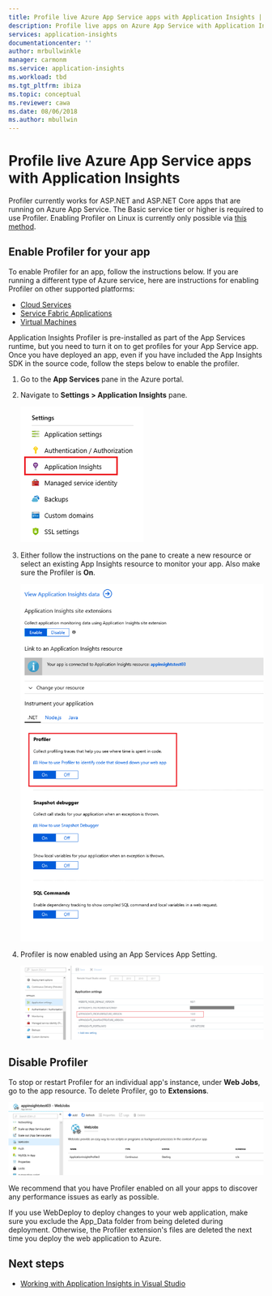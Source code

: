 ```yaml
---
title: Profile live Azure App Service apps with Application Insights | Microsoft Docs
description: Profile live apps on Azure App Service with Application Insights Profiler.
services: application-insights
documentationcenter: ''
author: mrbullwinkle
manager: carmonm
ms.service: application-insights
ms.workload: tbd
ms.tgt_pltfrm: ibiza
ms.topic: conceptual
ms.reviewer: cawa
ms.date: 08/06/2018
ms.author: mbullwin
---
```

# Profile live Azure App Service apps with Application Insights

Profiler currently works for ASP.NET and ASP.NET Core apps that are running on Azure App Service. The Basic service tier or higher is required to use Profiler. Enabling Profiler on Linux is currently only possible via [this method](profiler-aspnetcore-linux.md).

## <a id="installation"></a> Enable Profiler for your app
To enable Profiler for an app, follow the instructions below. If you are running a different type of Azure service, here are instructions for enabling Profiler on other supported platforms:
* [Cloud Services](../../application-insights/app-insights-profiler-cloudservice.md?toc=/azure/azure-monitor/toc.json)
* [Service Fabric Applications](../../application-insights/app-insights-profiler-servicefabric.md?toc=/azure/azure-monitor/toc.json)
* [Virtual Machines](../../application-insights/app-insights-profiler-vm.md?toc=/azure/azure-monitor/toc.json)

Application Insights Profiler is pre-installed as part of the App Services runtime, but you need to turn it on to get profiles for your App Service app. Once you have deployed an app, even if you have included the App Insights SDK in the source code, follow the steps below to enable the profiler.

1. Go to the **App Services** pane in the Azure portal.
2. Navigate to **Settings > Application Insights** pane.

   ![Enable App Insights on App Services portal](./media/profiler/AppInsights-AppServices.png)

3. Either follow the instructions on the pane to create a new resource or select an existing App Insights resource to monitor your app. Also make sure the Profiler is **On**.

   ![Add App Insights site extension][Enablement UI]

4. Profiler is now enabled using an App Services App Setting.

    ![App Setting for Profiler][profiler-app-setting]

## Disable Profiler

To stop or restart Profiler for an individual app's instance, under **Web Jobs**, go to the app resource. To delete Profiler, go to **Extensions**.

![Disable Profiler for a web job][disable-profiler-webjob]

We recommend that you have Profiler enabled on all your apps to discover any performance issues as early as possible.

If you use WebDeploy to deploy changes to your web application, make sure you exclude the App_Data folder from being deleted during deployment. Otherwise, the Profiler extension's files are deleted the next time you deploy the web application to Azure.



## Next steps

* [Working with Application Insights in Visual Studio](https://docs.microsoft.com/azure/application-insights/app-insights-visual-studio)

[appinsights-in-appservices]:./media/profiler/AppInsights-AppServices.png
[Enablement UI]: ./media/profiler/Enablement_UI.png
[profiler-app-setting]:./media/profiler/profiler-app-setting.png
[performance-blade]: ./media/profiler/performance-blade.png
[performance-blade-examples]: ./media/profiler/performance-blade-examples.png
[performance-blade-v2-examples]:./media/profiler/performance-blade-v2-examples.png
[trace-explorer]: ./media/profiler/trace-explorer.png
[trace-explorer-toolbar]: ./media/profiler/trace-explorer-toolbar.png
[trace-explorer-hint-tip]: ./media/profiler/trace-explorer-hint-tip.png
[trace-explorer-hot-path]: ./media/profiler/trace-explorer-hot-path.png
[enable-profiler-banner]: ./media/profiler/enable-profiler-banner.png
[disable-profiler-webjob]: ./media/profiler/disable-profiler-webjob.png
[linked app services]: ./media/profiler/linked-app-services.png

